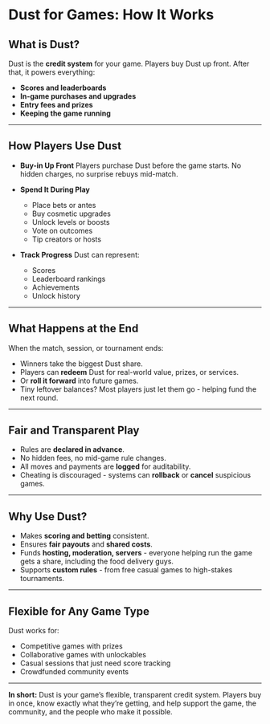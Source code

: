 # Dust for Games: How It Works

## What is Dust?

Dust is the **credit system** for your game. Players buy Dust up front. After that, it powers everything:

* **Scores and leaderboards**
* **In-game purchases and upgrades**
* **Entry fees and prizes**
* **Keeping the game running**

---

## How Players Use Dust

* **Buy-in Up Front**
  Players purchase Dust before the game starts. No hidden charges, no surprise rebuys mid-match.

* **Spend It During Play**

  * Place bets or antes
  * Buy cosmetic upgrades
  * Unlock levels or boosts
  * Vote on outcomes
  * Tip creators or hosts

* **Track Progress**
  Dust can represent:

  * Scores
  * Leaderboard rankings
  * Achievements
  * Unlock history

---

## What Happens at the End

When the match, session, or tournament ends:

* Winners take the biggest Dust share.
* Players can **redeem** Dust for real-world value, prizes, or services.
* Or **roll it forward** into future games.
* Tiny leftover balances? Most players just let them go - helping fund the next round.

---

## Fair and Transparent Play

* Rules are **declared in advance**.
* No hidden fees, no mid-game rule changes.
* All moves and payments are **logged** for auditability.
* Cheating is discouraged - systems can **rollback** or **cancel** suspicious games.

---

## Why Use Dust?

* Makes **scoring and betting** consistent.
* Ensures **fair payouts** and **shared costs**.
* Funds **hosting, moderation, servers** - everyone helping run the game gets a share, including the food delivery guys.
* Supports **custom rules** - from free casual games to high-stakes tournaments.

---

## Flexible for Any Game Type

Dust works for:

* Competitive games with prizes
* Collaborative games with unlockables
* Casual sessions that just need score tracking
* Crowdfunded community events

---

**In short:** Dust is your game’s flexible, transparent credit system. Players buy in once, know exactly what they’re getting, and help support the game, the community, and the people who make it possible.
